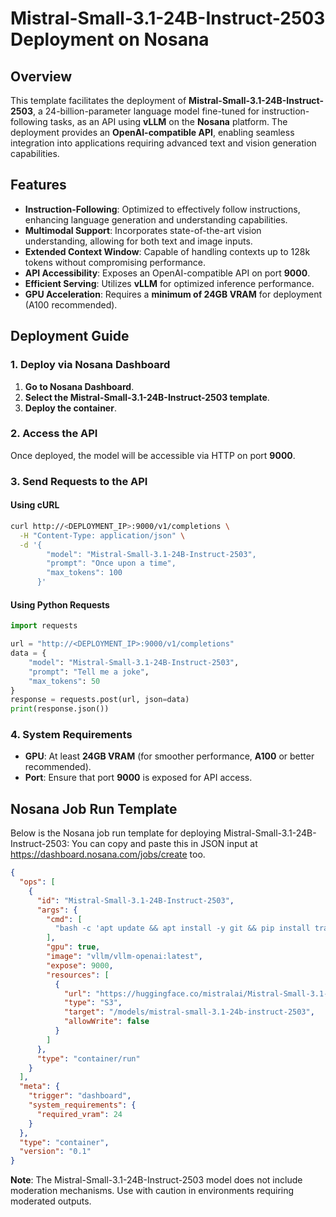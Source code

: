 # Mistral-Small-3.1-24B-Instruct-2503 Deployment on Nosana

## Overview

This template facilitates the deployment of **Mistral-Small-3.1-24B-Instruct-2503**, a 24-billion-parameter language model fine-tuned for instruction-following tasks, as an API using **vLLM** on the **Nosana** platform. The deployment provides an **OpenAI-compatible API**, enabling seamless integration into applications requiring advanced text and vision generation capabilities.

## Features

- **Instruction-Following**: Optimized to effectively follow instructions, enhancing language generation and understanding capabilities.
- **Multimodal Support**: Incorporates state-of-the-art vision understanding, allowing for both text and image inputs.
- **Extended Context Window**: Capable of handling contexts up to 128k tokens without compromising performance.
- **API Accessibility**: Exposes an OpenAI-compatible API on port **9000**.
- **Efficient Serving**: Utilizes **vLLM** for optimized inference performance.
- **GPU Acceleration**: Requires a **minimum of 24GB VRAM** for deployment (A100 recommended).

## Deployment Guide

### **1. Deploy via Nosana Dashboard**

1. **Go to Nosana Dashboard**.
2. **Select the Mistral-Small-3.1-24B-Instruct-2503 template**.
3. **Deploy the container**.

### **2. Access the API**

Once deployed, the model will be accessible via HTTP on port **9000**.

### **3. Send Requests to the API**

#### **Using cURL**

```bash
curl http://<DEPLOYMENT_IP>:9000/v1/completions \
  -H "Content-Type: application/json" \
  -d '{
        "model": "Mistral-Small-3.1-24B-Instruct-2503",
        "prompt": "Once upon a time",
        "max_tokens": 100
      }'
```

#### **Using Python Requests**

```python
import requests

url = "http://<DEPLOYMENT_IP>:9000/v1/completions"
data = {
    "model": "Mistral-Small-3.1-24B-Instruct-2503",
    "prompt": "Tell me a joke",
    "max_tokens": 50
}
response = requests.post(url, json=data)
print(response.json())
```

### **4. System Requirements**

- **GPU**: At least **24GB VRAM** (for smoother performance, **A100** or better recommended).
- **Port**: Ensure that port **9000** is exposed for API access.

## Nosana Job Run Template

Below is the Nosana job run template for deploying Mistral-Small-3.1-24B-Instruct-2503:
You can copy and paste this in JSON input at https://dashboard.nosana.com/jobs/create too.

```json
{
  "ops": [
    {
      "id": "Mistral-Small-3.1-24B-Instruct-2503",
      "args": {
        "cmd": [
          "bash -c 'apt update && apt install -y git && pip install transformers huggingface_hub && python3 -m vllm.entrypoints.openai.api_server --model mistralai/Mistral-Small-3.1-24B-Instruct-2503 --port 9000'"
        ],
        "gpu": true,
        "image": "vllm/vllm-openai:latest",
        "expose": 9000,
        "resources": [
          {
            "url": "https://huggingface.co/mistralai/Mistral-Small-3.1-24B-Instruct-2503",
            "type": "S3",
            "target": "/models/mistral-small-3.1-24b-instruct-2503",
            "allowWrite": false
          }
        ]
      },
      "type": "container/run"
    }
  ],
  "meta": {
    "trigger": "dashboard",
    "system_requirements": {
      "required_vram": 24
    }
  },
  "type": "container",
  "version": "0.1"
}
```

**Note**: The Mistral-Small-3.1-24B-Instruct-2503 model does not include moderation mechanisms. Use with caution in environments requiring moderated outputs.
